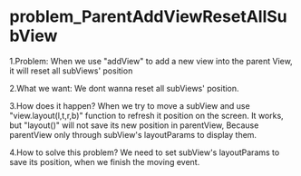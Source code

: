 # problem_ParentAddViewResetAllSubView

1.Problem: 
  When we use "addView" to add a new view into the parent View, it will reset all subViews' position
  
2.What we want:
  We dont wanna reset all subViews' position.
  
3.How does it happen?
  When we try to move a subView and use "view.layout(l,t,r,b)" function to refresh it position on the screen.
  It works, but "layout()" will not save its new position in parentView, Because parentView only through subView's layoutParams to display them.
 
4.How to solve this problem?
  We need to set subView's layoutParams to save its position, when we finish the moving event.
  
